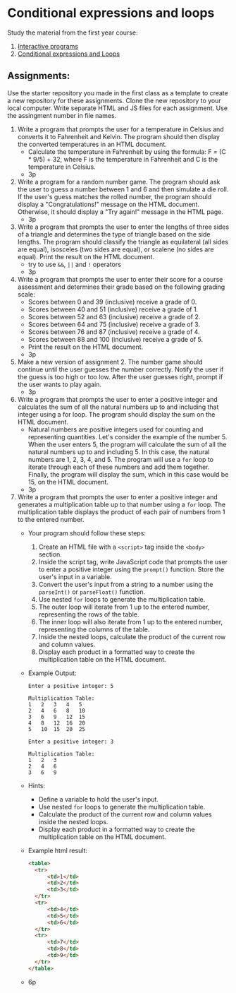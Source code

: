 # Conditional expressions and loops

Study the material from the first year course:

1. [Interactive programs](https://github.com/ilkkamtk/JavaScript-english/blob/main/vuorovaikutteiset_ohjelmat.md)
2. [Conditional expressions and Loops](https://github.com/ilkkamtk/JavaScript-english/blob/main/valinta-toistorakenteet.md)

## Assignments:

Use the starter repository you made in the first class as a template to create a new repository for these assignments.
Clone the new repository to your local computer. Write separate HTML and JS files for each assignment. Use the
assingment number in file names.

1. Write a program that prompts the user for a temperature in Celsius and converts it to Fahrenheit and Kelvin. The
   program should then display the converted temperatures in an HTML document.
    - Calculate the temperature in Fahrenheit by using the formula: F = (C * 9/5) + 32, where F is the temperature in
      Fahrenheit and C is the temperature in Celsius.
    - 3p
2. Write a program for a random number game. The program should ask the user to guess a number between 1 and 6 and then
   simulate a die roll. If the user's guess matches the rolled number, the program should display a "Congratulations!"
   message on the HTML document. Otherwise, it should display a "Try again!" message in the HTML page.
    - 3p
3. Write a program that prompts the user to enter the lengths of three sides of a triangle and determines the type of
   triangle based on the side lengths. The program should classify the triangle as equilateral (all sides are equal),
   isosceles (two sides are equal), or scalene (no sides are equal). Print the result on the HTML document.
    - try to use `&&`, `||` and `!` operators
    - 3p
4. Write a program that prompts the user to enter their score for a course assessment and determines their grade based
   on the following grading scale:
    - Scores between 0 and 39 (inclusive) receive a grade of 0.
    - Scores between 40 and 51 (inclusive) receive a grade of 1.
    - Scores between 52 and 63 (inclusive) receive a grade of 2.
    - Scores between 64 and 75 (inclusive) receive a grade of 3.
    - Scores between 76 and 87 (inclusive) receive a grade of 4.
    - Scores between 88 and 100 (inclusive) receive a grade of 5.
    - Print the result on the HTML document.
    - 3p
5. Make a new version of assignment 2. The number game should continue until the user guesses the number correctly.
   Notify the user if the guess is too high or too low. After the user guesses right, prompt if the user wants to play
   again.
    - 3p
6. Write a program that prompts the user to enter a positive integer and calculates the sum of all the natural numbers
   up to and including that integer using a for loop. The program should display the sum on the HTML document.
    - Natural numbers are positive integers used for counting and representing quantities. Let's consider the example of
      the number 5. When the user enters 5, the program will calculate the sum of all the natural
      numbers up to and including 5. In this case, the natural numbers are 1, 2, 3, 4, and 5. The program will use
      a `for`
      loop to iterate through each of these numbers and add them together. Finally, the program will display the sum,
      which in this case would be 15, on the HTML document.
    - 3p
7. Write a program that prompts the user to enter a positive integer and generates a multiplication table up to that
   number
   using a `for` loop. The multiplication table displays the product of each pair of numbers from 1 to the entered
   number.
    - Your program should follow these steps:
        1. Create an HTML file with a `<script>` tag inside the `<body>` section.
        2. Inside the script tag, write JavaScript code that prompts the user to enter a positive integer using
           the `prompt()`
           function. Store the user's input in a variable.
        3. Convert the user's input from a string to a number using the `parseInt()` or `parseFloat()` function.
        4. Use nested `for` loops to generate the multiplication table.
        5. The outer loop will iterate from 1 up to the entered number, representing the rows of the table.
        6. The inner loop will also iterate from 1 up to the entered number, representing the columns of the table.
        7. Inside the nested loops, calculate the product of the current row and column values.
        8. Display each product in a formatted way to create the multiplication table on the HTML document.
    - Example Output:

       ```
       Enter a positive integer: 5
       
       Multiplication Table:
       1   2   3   4   5
       2   4   6   8   10
       3   6   9   12  15
       4   8   12  16  20
       5   10  15  20  25
       ```

       ```
       Enter a positive integer: 3
       
       Multiplication Table:
       1   2   3
       2   4   6
       3   6   9
       ```

    - Hints:
        - Define a variable to hold the user's input.
        - Use nested `for` loops to generate the multiplication table.
        - Calculate the product of the current row and column values inside the nested loops.
        - Display each product in a formatted way to create the multiplication table on the HTML document.
    - Example html result:

       ```html
       <table>
         <tr>
             <td>1</td>
             <td>2</td>
             <td>3</td>
         </tr>
         <tr>
             <td>4</td>
             <td>5</td>
             <td>6</td>
         </tr>
         <tr>
             <td>7</td>
             <td>8</td>
             <td>9</td>
         </tr>
       </table>
       ```
    - 6p
